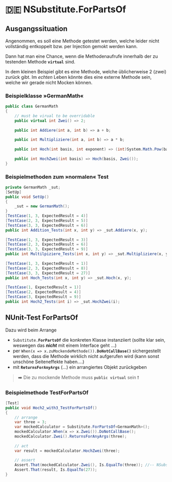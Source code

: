 # :de: NSubstitute.ForPartsOf

## Ausgangssituation

Angenommen, es soll eine Methode getestet werden, welche leider nicht vollständig entkoppelt bzw. per Injection gemokt werden kann.

Dann hat man eine Chance, wenn die Methodenaufrufe innerhalb der zu testenden Methode **`virtual`** sind.

In dem kleinen Beispiel gibt es eine Methode, welche üblicherweise 2 (zwei) zurück gibt. Im *echten* Leben könnte dies eine externe Methode sein, welche wir gerade nicht Mocken können.

### Beispielklasse »GermanMath«

```c#
public class GermanMath
{
    // must be virual to be overridable
    public virtual int Zwei() => 2;
 
    public int Addiere(int a, int b) => a + b;
 
    public int Multipliziere(int a, int b) => a * b;
 
    public int Hoch(int basis, int exponent) => (int)System.Math.Pow(basis, exponent);
 
    public int HochZwei(int basis) => Hoch(basis, Zwei());
}
```

### Beispielmethoden zum »normalen« Test

```c#
private GermanMath _sut;
[SetUp]
public void SetUp()
{
    _sut = new GermanMath();
}
[TestCase(1, 3, ExpectedResult = 4)]
[TestCase(2, 3, ExpectedResult = 5)]
[TestCase(3, 3, ExpectedResult = 6)]
public int Addition_Tests(int x, int y) => _sut.Addiere(x, y);
 
[TestCase(1, 3, ExpectedResult = 3)]
[TestCase(2, 3, ExpectedResult = 6)]
[TestCase(3, 3, ExpectedResult = 9)]
public int Multilpiziere_Tests(int x, int y) => _sut.Multipliziere(x, y);
 
[TestCase(1, 3, ExpectedResult = 1)]
[TestCase(2, 3, ExpectedResult = 8)]
[TestCase(3, 3, ExpectedResult = 27)]
public int Hoch_Tests(int x, int y) => _sut.Hoch(x, y);
 
[TestCase(1, ExpectedResult = 1)]
[TestCase(2, ExpectedResult = 4)]
[TestCase(3, ExpectedResult = 9)]
public int Hoch2_Tests(int i) => _sut.HochZwei(i);
```

## NUnit-Test ForPartsOf

Dazu wird beim Arrange

- `Substitute.`**`ForPartsOf`** die konkreten Klasse instanziiert (sollte klar sein, weswegen das **_nicht_** mit einem Interface geht ...)
- per `When(x => x.zuMockendeMethode()).`**`DoNotCallBase()`**  sichergestellt werden, dass die Methode wirklich nicht aufgerufen wird (kann sonst unschöne Seiteneffekte haben....)
- mit **`ReturnsForAnyArgs`** (…) ein arrangiertes Objekt zurückgeben

> :arrow_right: Die zu mockende Methode muss **`public virtual`** sein :exclamation:

### Beispielmethode TestForPartsOf

```c#
[Test]
public void Hoch2_with3_TestForPartsOf()
{
    // arrange
    var three = 3;
    var mockedCalculator = Substitute.ForPartsOf<GermanMath>();
    mockedCalculator.When(x => x.Zwei()).DoNotCallBase();
    mockedCalculator.Zwei().ReturnsForAnyArgs(three);
 
    // act
    var result = mockedCalculator.HochZwei(three);
 
    // assert
    Assert.That(mockedCalculator.Zwei(), Is.EqualTo(three)); //-- NSubstitute - test. MUST NOT DO THIS IN REAL CASES
    Assert.That(result, Is.EqualTo(27));
}
```
